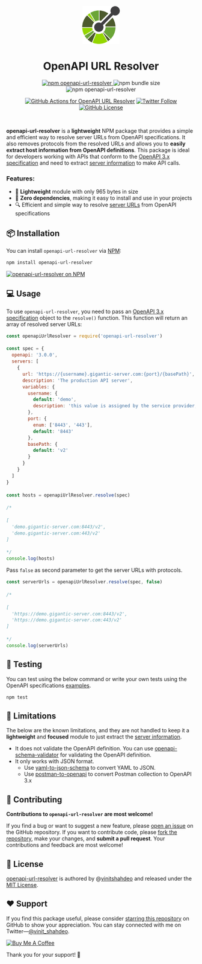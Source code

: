 <div align="center">
<img src="./assets/openapi-logo.png" height='100px' width='100px'/>
<h1>OpenAPI URL Resolver</h1>


<p>
<a href="">
<img alt="npm openapi-url-resolver" src="https://img.shields.io/npm/v/openapi-url-resolver?label=openapi-url-resolver&logo=npm">
</a>

<img alt="npm bundle size" src="https://img.shields.io/bundlephobia/min/openapi-url-resolver?logo=npm">

<img alt="npm openapi-url-resolver" src="https://img.shields.io/npm/dm/openapi-url-resolver?logo=npm&color=yellowgreen">
</p>

<p>

<a href="https://github.com/vinitshahdeo/openapi-url-resolver/actions/workflows/node.js.yml"><img src="https://github.com/vinitshahdeo/openapi-url-resolver/actions/workflows/node.js.yml/badge.svg" alt="GitHub Actions for OpenAPI URL Resolver"></a>
<a href="https://twitter.com/Vinit_Shahdeo"><img src="https://img.shields.io/twitter/follow/Vinit_Shahdeo?style=social" alt="Twitter Follow"></a>
<a href='./LICENSE'><img alt="GitHub License" src="https://img.shields.io/github/license/vinitshahdeo/celeb-diwali?label=License&logo=github"></a>

</p>
<br/>
</div>


**openapi-url-resolver** is a **lightweight** NPM package that provides a simple and efficient way to resolve server URLs from OpenAPI specifications. It also removes protocols from the resolved URLs and allows you to **easily extract host information from OpenAPI definitions**. This package is ideal for developers working with APIs that conform to the [OpenAPI 3.x specification](https://swagger.io/specification/) and need to extract [server information](https://spec.openapis.org/oas/v3.1.0#server-object) to make API calls.

### Features:

- 🚀 **Lightweight** module with only 965 bytes in size
- 🎉 **Zero dependencies**, making it easy to install and use in your projects
- 🔍 Efficient and simple way to resolve [server URLs](https://spec.openapis.org/oas/v3.1.0#server-object) from OpenAPI specifications

## 📦 Installation

You can install `openapi-url-resolver` via [NPM](https://www.npmjs.com/package/openapi-url-resolver):

```bash
npm install openapi-url-resolver
```

[![openapi-url-resolver on NPM](https://nodei.co/npm/openapi-url-resolver.png)](https://nodei.co/npm/openapi-url-resolver/)

## 💻 Usage

To use `openapi-url-resolver`, you need to pass an [OpenAPI 3.x specification](https://swagger.io/specification/) object to the `resolve()` function. This function will return an array of resolved server URLs:

```javascript
const openapiUrlResolver = require('openapi-url-resolver')

const spec = {
  openapi: '3.0.0',
  servers: [
    {
      url: 'https://{username}.gigantic-server.com:{port}/{basePath}',
      description: 'The production API server',
      variables: {
        username: {
          default: 'demo',
          description: 'this value is assigned by the service provider, in this example `gigantic-server.com`'
        },
        port: {
          enum: ['8443', '443'],
          default: '8443'
        },
        basePath: {
          default: 'v2'
        }
      }
    }
  ]
}

const hosts = openapiUrlResolver.resolve(spec)

/*

[
  'demo.gigantic-server.com:8443/v2',
  'demo.gigantic-server.com:443/v2'
]

*/
console.log(hosts)

```

Pass `false` as second parameter to get the server URLs with protocols.

```javascript
const serverUrls = openapiUrlResolver.resolve(spec, false)

/*

[
  'https://demo.gigantic-server.com:8443/v2',
  'https://demo.gigantic-server.com:443/v2'
]

*/
console.log(serverUrls)

```

## 🧪 Testing

You can test using the below command or write your own tests using the OpenAPI specifications [examples](./definitions/).

```bash
npm test
```

## 🚫 Limitations

The below are the known limitations, and they are not handled to keep it a **lightweight** and **focused** module to just extract the [server information](https://spec.openapis.org/oas/v3.1.0#server-object).

- It does not validate the OpenAPI definition. You can use [openapi-schema-validator](https://www.npmjs.com/package/openapi-schema-validator) for validating the OpenAPI definition.
- It only works with JSON format.
  - Use [yaml-to-json-schema](https://www.npmjs.com/package/yaml-to-json-schema) to convert YAML to JSON.
  - Use [postman-to-openapi](https://www.npmjs.com/package/postman-to-openapi) to convert Postman collection to OpenAPI 3.x

## 🤝 Contributing

**Contributions to `openapi-url-resolver` are most welcome!** 

If you find a bug or want to suggest a new feature, please [open an issue](https://github.com/vinitshahdeo/openapi-url-resolver/issues/new) on the GitHub repository. If you want to contribute code, please [fork the repository](https://github.com/vinitshahdeo/openapi-url-resolver/fork), make your changes, and **submit a pull request**. Your contributions and feedback are most welcome!

## 📝 License

[openapi-url-resolver](https://www.npmjs.com/package/openapi-url-resolver) is authored by @[vinitshahdeo](https://github.com/vinitshahdeo) and released under the [MIT License](./LICENSE).

## ❤️ Support

If you find this package useful, please consider [starring this repository](https://github.com/vinitshahdeo/openapi-url-resolver) on GitHub to show your appreciation. You can stay connected with me on Twitter—[@vinit_shahdeo](https://twitter.com/Vinit_Shahdeo).

<a href="https://www.buymeacoffee.com/vinitshahdeo" target="_blank"><img src="https://cdn.buymeacoffee.com/buttons/v2/default-yellow.png" alt="Buy Me A Coffee" height="40px" width="150px" ></a>

Thank you for your support! 🙏
